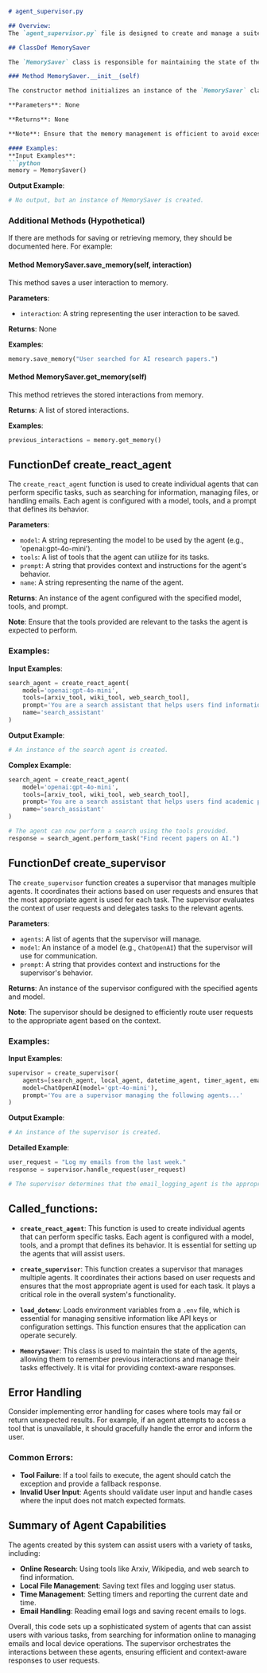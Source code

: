 ```markdown
# agent_supervisor.py

## Overview:
The `agent_supervisor.py` file is designed to create and manage a suite of intelligent agents that assist users with various tasks, including online research, local file management, time management, and email handling. The key components of this file include the creation of multiple agents using the `create_react_agent` function, which are tailored to specific tasks, and a supervisor that coordinates these agents to respond to user requests effectively. The agents leverage various tools for their operations, such as searching academic papers, saving text files, logging user status, setting timers, and managing emails. The use of environment variables through `load_dotenv()` ensures that sensitive configurations are handled securely.

## ClassDef MemorySaver

The `MemorySaver` class is responsible for maintaining the state of the agents, allowing them to remember previous interactions and manage their tasks effectively. This class is crucial for ensuring that the agents can provide context-aware responses based on the user's history and preferences. It initializes data structures to store interactions and manage memory efficiently.

### Method MemorySaver.__init__(self)

The constructor method initializes an instance of the `MemorySaver` class. It sets up necessary attributes or data structures required for memory management, such as a list to store previous interactions.

**Parameters**: None

**Returns**: None

**Note**: Ensure that the memory management is efficient to avoid excessive resource usage.

#### Examples:
**Input Examples**: 
```python
memory = MemorySaver()
```

**Output Example**:
```python
# No output, but an instance of MemorySaver is created.
```

### Additional Methods (Hypothetical)
If there are methods for saving or retrieving memory, they should be documented here. For example:

#### Method MemorySaver.save_memory(self, interaction)

This method saves a user interaction to memory.

**Parameters**:
- `interaction`: A string representing the user interaction to be saved.

**Returns**: None

**Examples**:
```python
memory.save_memory("User searched for AI research papers.")
```

#### Method MemorySaver.get_memory(self)

This method retrieves the stored interactions from memory.

**Returns**: A list of stored interactions.

**Examples**:
```python
previous_interactions = memory.get_memory()
```

## FunctionDef create_react_agent

The `create_react_agent` function is used to create individual agents that can perform specific tasks, such as searching for information, managing files, or handling emails. Each agent is configured with a model, tools, and a prompt that defines its behavior.

**Parameters**:
- `model`: A string representing the model to be used by the agent (e.g., 'openai:gpt-4o-mini').
- `tools`: A list of tools that the agent can utilize for its tasks.
- `prompt`: A string that provides context and instructions for the agent's behavior.
- `name`: A string representing the name of the agent.

**Returns**: An instance of the agent configured with the specified model, tools, and prompt.

**Note**: Ensure that the tools provided are relevant to the tasks the agent is expected to perform.

### Examples:
**Input Examples**: 
```python
search_agent = create_react_agent(
    model='openai:gpt-4o-mini',
    tools=[arxiv_tool, wiki_tool, web_search_tool],
    prompt='You are a search assistant that helps users find information online.',
    name='search_assistant'
)
```

**Output Example**:
```python
# An instance of the search agent is created.
```

**Complex Example**:
```python
search_agent = create_react_agent(
    model='openai:gpt-4o-mini',
    tools=[arxiv_tool, wiki_tool, web_search_tool],
    prompt='You are a search assistant that helps users find academic papers and general information.',
    name='search_assistant'
)

# The agent can now perform a search using the tools provided.
response = search_agent.perform_task("Find recent papers on AI.")
```

## FunctionDef create_supervisor

The `create_supervisor` function creates a supervisor that manages multiple agents. It coordinates their actions based on user requests and ensures that the most appropriate agent is used for each task. The supervisor evaluates the context of user requests and delegates tasks to the relevant agents.

**Parameters**:
- `agents`: A list of agents that the supervisor will manage.
- `model`: An instance of a model (e.g., `ChatOpenAI`) that the supervisor will use for communication.
- `prompt`: A string that provides context and instructions for the supervisor's behavior.

**Returns**: An instance of the supervisor configured with the specified agents and model.

**Note**: The supervisor should be designed to efficiently route user requests to the appropriate agent based on the context.

### Examples:
**Input Examples**: 
```python
supervisor = create_supervisor(
    agents=[search_agent, local_agent, datetime_agent, timer_agent, email_search_agent, email_logging_agent],
    model=ChatOpenAI(model='gpt-4o-mini'),
    prompt='You are a supervisor managing the following agents...'
)
```

**Output Example**:
```python
# An instance of the supervisor is created.
```

**Detailed Example**:
```python
user_request = "Log my emails from the last week."
response = supervisor.handle_request(user_request)

# The supervisor determines that the email_logging_agent is the appropriate agent to handle this request.
```

## Called_functions:
- **`create_react_agent`**: This function is used to create individual agents that can perform specific tasks. Each agent is configured with a model, tools, and a prompt that defines its behavior. It is essential for setting up the agents that will assist users.

- **`create_supervisor`**: This function creates a supervisor that manages multiple agents. It coordinates their actions based on user requests and ensures that the most appropriate agent is used for each task. It plays a critical role in the overall system's functionality.

- **`load_dotenv`**: Loads environment variables from a `.env` file, which is essential for managing sensitive information like API keys or configuration settings. This function ensures that the application can operate securely.

- **`MemorySaver`**: This class is used to maintain the state of the agents, allowing them to remember previous interactions and manage their tasks effectively. It is vital for providing context-aware responses.

## Error Handling
Consider implementing error handling for cases where tools may fail or return unexpected results. For example, if an agent attempts to access a tool that is unavailable, it should gracefully handle the error and inform the user.

### Common Errors:
- **Tool Failure**: If a tool fails to execute, the agent should catch the exception and provide a fallback response.
- **Invalid User Input**: Agents should validate user input and handle cases where the input does not match expected formats.

## Summary of Agent Capabilities
The agents created by this system can assist users with a variety of tasks, including:
- **Online Research**: Using tools like Arxiv, Wikipedia, and web search to find information.
- **Local File Management**: Saving text files and logging user status.
- **Time Management**: Setting timers and reporting the current date and time.
- **Email Handling**: Reading email logs and saving recent emails to logs.

Overall, this code sets up a sophisticated system of agents that can assist users with various tasks, from searching for information online to managing emails and local device operations. The supervisor orchestrates the interactions between these agents, ensuring efficient and context-aware responses to user requests.
```
